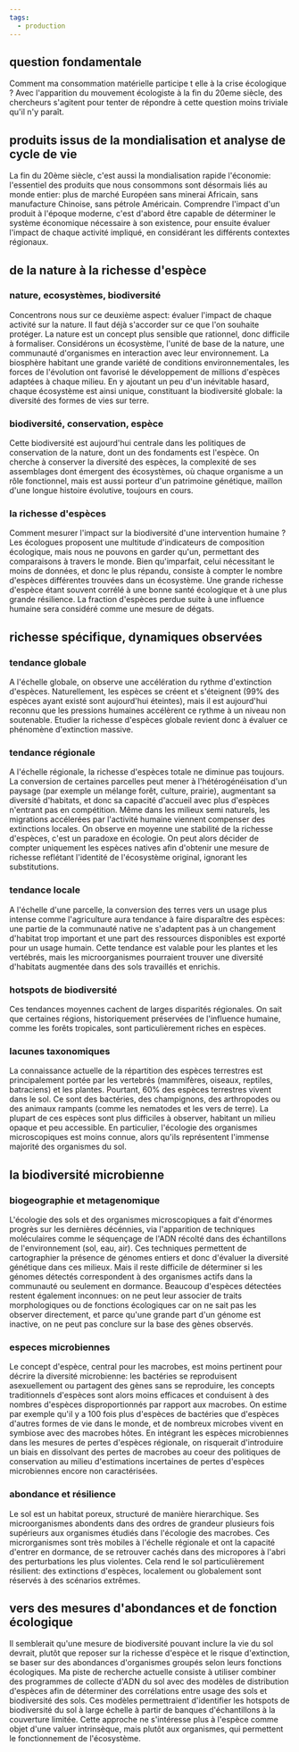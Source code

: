 ```yaml
---
tags:
  - production
---
```

## question fondamentale
Comment ma consommation matérielle participe t elle à la crise écologique ? Avec l'apparition du mouvement écologiste à la fin du 20eme siècle, des chercheurs s'agitent pour tenter de répondre à cette question moins triviale qu'il n'y paraît.
## produits issus de la mondialisation et analyse de cycle de vie
La fin du 20ème siècle, c'est aussi la mondialisation rapide l'économie: l'essentiel des produits que nous consommons sont désormais liés au monde entier: plus de marché Européen sans minerai Africain, sans manufacture Chinoise, sans pétrole Américain. Comprendre l'impact d'un produit à l'époque moderne, c'est d'abord être capable de déterminer le système économique nécessaire à son existence, pour ensuite évaluer l'impact de chaque activité impliqué, en considérant les différents contextes régionaux.
## de la nature à la richesse d'espèce
### nature, ecosystèmes, biodiversité
Concentrons nous sur ce deuxième aspect: évaluer l'impact de chaque activité sur la nature. Il faut déjà s'accorder sur ce que l'on souhaite protéger. La nature est un concept plus sensible que rationnel, donc difficile à formaliser. Considérons un écosystème, l'unité de base de la nature, une communauté d'organismes en interaction avec leur environnement. La biosphère habitant une grande variété de conditions environnementales, les forces de l'évolution ont favorisé le développement de millions d'espèces adaptées à chaque milieu. En y ajoutant un peu d'un inévitable hasard, chaque écosystème est ainsi unique, constituant la biodiversité globale: la diversité des formes de vies sur terre. 
### biodiversité, conservation, espèce
Cette biodiversité est aujourd'hui centrale dans les politiques de conservation de la nature, dont un des fondaments est l'espèce. On cherche à conserver la diversité des espèces, la complexité de ses assemblages dont émergent des écosystèmes, où chaque organisme a un rôle fonctionnel, mais est aussi porteur d'un patrimoine génétique, maillon d'une longue histoire évolutive, toujours en cours.
### la richesse d'espèces
Comment mesurer l'impact sur la biodiversité d'une intervention humaine ? Les écologues proposent une multitude d'indicateurs de composition écologique, mais nous ne pouvons en garder qu'un, permettant des comparaisons à travers le monde. Bien qu'imparfait, celui nécessitant le moins de données, et donc le plus répandu, consiste à compter le nombre d'espèces différentes trouvées dans un écosystème. Une grande richesse d'espèce étant souvent corrélé  à une bonne santé écologique et à une plus grande résilience. La fraction d'espèces perdue suite à une influence humaine sera considéré comme une mesure de dégats.
## richesse spécifique, dynamiques observées
### tendance globale
A l'échelle globale, on observe une accélération du rythme d'extinction d'espèces. Naturellement, les espèces se créent et s'éteignent (99% des espèces ayant existé sont aujourd'hui éteintes), mais il est aujourd'hui reconnu que les pressions humaines accélèrent ce rythme à un niveau non soutenable. Etudier la richesse d'espèces globale revient donc à évaluer ce phénomène d'extinction massive.
### tendance régionale
A l'échelle régionale, la richesse d'espèces totale ne diminue pas toujours. La conversion de certaines parcelles peut mener à l'hétérogénéisation d'un paysage (par exemple un mélange forêt, culture, prairie), augmentant sa diversité d'habitats, et donc sa capacité d'accueil avec plus d'espèces n'entrant pas en compétition. Même dans les milieux semi naturels, les migrations accélerées par l'activité humaine viennent compenser des extinctions locales. On observe en moyenne une stabilité de la richesse d'espèces, c'est un paradoxe en écologie. On peut alors décider de compter uniquement les espèces natives afin d'obtenir une mesure de richesse reflétant l'identité de l'écosystème original, ignorant les substitutions.
### tendance locale
A l'échelle d'une parcelle, la conversion des terres vers un usage plus intense comme l'agriculture aura tendance à faire disparaître des espèces: une partie de la communauté native ne s'adaptent pas à un changement d'habitat trop important et une part des ressources disponibles est exporté pour un usage humain. Cette tendance est valable pour les plantes et les vertébrés, mais les microorganismes pourraient trouver une diversité d'habitats augmentée dans des sols travaillés et enrichis.
### hotspots de biodiversité
Ces tendances moyennes cachent de larges disparités régionales. On sait que certaines régions, historiquement préservées de l'influence humaine, comme les forêts tropicales, sont particulièrement riches en espèces. 
### lacunes taxonomiques
La connaissance actuelle de la répartition des espèces terrestres est principalement portée par les vertebrés (mammifères, oiseaux, reptiles, batraciens) et les plantes. Pourtant, 60% des espèces terrestres vivent dans le sol. Ce sont des bactéries, des champignons, des arthropodes ou des animaux rampants (comme les nematodes et les vers de terre). La plupart de ces espèces sont plus difficiles à observer, habitant un milieu opaque et peu accessible. En particulier, l'écologie des organismes microscopiques est moins connue, alors qu'ils représentent l'immense majorité des organismes du sol.
## la biodiversité microbienne
### biogeographie et metagenomique
L'écologie des sols et des organismes microscopiques a fait d'énormes progrès sur les dernières décénnies, via l'apparition de techniques moléculaires comme le séquençage de l'ADN récolté dans des échantillons de l'environnement (sol, eau, air). Ces techniques permettent de cartographier la présence de génomes entiers et donc d'évaluer la diversité génétique dans ces milieux. Mais il reste difficile de déterminer si les génomes détectés correspondent à des organismes actifs dans la communauté ou seulement en dormance. Beaucoup d'espèces détectées restent également inconnues: on ne peut leur associer de traits morphologiques ou de fonctions écologiques car on ne sait pas les observer directement, et parce qu'une grande part d'un génome est inactive, on ne peut pas conclure sur la base des gènes observés. 
### especes microbiennes
Le concept d'espèce, central pour les macrobes, est moins pertinent pour décrire la diversité microbienne: les bactéries se reproduisent asexuellement ou partagent des gènes sans se reproduire, les concepts traditionnels d'espèces sont alors moins efficaces et conduisent à des nombres d'espèces disproportionnés par rapport aux macrobes. On estime par exemple qu'il y a 100 fois plus d'espèces de bactéries que d'espèces d'autres formes de vie dans le monde, et de nombreux microbes vivent en symbiose avec des macrobes hôtes.
En intégrant les espèces microbiennes dans les mesures de pertes d'espèces régionale, on risquerait d'introduire un biais en dissolvant des pertes de macrobes au coeur des politiques de conservation au milieu d'estimations incertaines de pertes d'espèces microbiennes encore non caractérisées.
### abondance et résilience
Le sol est un habitat poreux, structuré de manière hierarchique. Ses microorganismes abondents dans des ordres de grandeur plusieurs fois supérieurs aux organismes étudiés dans l'écologie des macrobes. Ces microrganismes sont très mobiles à l'échelle régionale et ont la capacité d'entrer en dormance, de se retrouver cachés dans des micropores à l'abri des perturbations les plus violentes. Cela rend le sol particulièrement résilient: des extinctions d'espèces, localement ou globalement sont réservés à des scénarios extrêmes.
## vers des mesures d'abondances et de fonction écologique
Il semblerait qu'une mesure de biodiversité pouvant inclure la vie du sol devrait, plutôt que reposer sur la richesse d'espèce et le risque d'extinction, se baser sur des abondances d'organismes groupés selon leurs fonctions écologiques.
Ma piste de recherche actuelle consiste à utiliser combiner des programmes de collecte d'ADN du sol avec des modèles de distribution d'espèces afin de déterminer des corrélations entre usage des sols et biodiversité des sols. Ces modèles permettraient d'identifier les hotspots de biodiversité du sol à large échelle à partir de banques d'échantillons à la couverture limitée.
Cette approche ne s'intéresse plus à l'espèce comme objet d'une valuer intrinsèque, mais plutôt aux organismes, qui permettent le fonctionnement de l'écosystème.